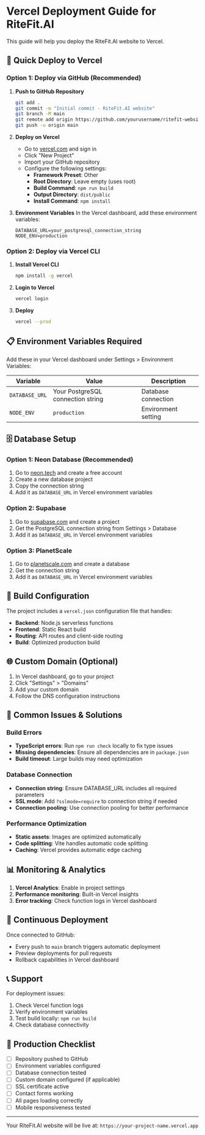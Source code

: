 # Vercel Deployment Guide for RiteFit.AI

This guide will help you deploy the RiteFit.AI website to Vercel.

## 🚀 Quick Deploy to Vercel

### Option 1: Deploy via GitHub (Recommended)

1. **Push to GitHub Repository**
   ```bash
   git add .
   git commit -m "Initial commit - RiteFit.AI website"
   git branch -M main
   git remote add origin https://github.com/yourusername/ritefit-website.git
   git push -u origin main
   ```

2. **Deploy on Vercel**
   - Go to [vercel.com](https://vercel.com) and sign in
   - Click "New Project"
   - Import your GitHub repository
   - Configure the following settings:
     - **Framework Preset**: Other
     - **Root Directory**: Leave empty (uses root)
     - **Build Command**: `npm run build`
     - **Output Directory**: `dist/public`
     - **Install Command**: `npm install`

3. **Environment Variables**
   In the Vercel dashboard, add these environment variables:
   ```
   DATABASE_URL=your_postgresql_connection_string
   NODE_ENV=production
   ```

### Option 2: Deploy via Vercel CLI

1. **Install Vercel CLI**
   ```bash
   npm install -g vercel
   ```

2. **Login to Vercel**
   ```bash
   vercel login
   ```

3. **Deploy**
   ```bash
   vercel --prod
   ```

## 📋 Environment Variables Required

Add these in your Vercel dashboard under Settings > Environment Variables:

| Variable | Value | Description |
|----------|-------|-------------|
| `DATABASE_URL` | Your PostgreSQL connection string | Database connection |
| `NODE_ENV` | `production` | Environment setting |

## 🗄️ Database Setup

### Option 1: Neon Database (Recommended)
1. Go to [neon.tech](https://neon.tech) and create a free account
2. Create a new database project
3. Copy the connection string
4. Add it as `DATABASE_URL` in Vercel environment variables

### Option 2: Supabase
1. Go to [supabase.com](https://supabase.com) and create a project
2. Get the PostgreSQL connection string from Settings > Database
3. Add it as `DATABASE_URL` in Vercel environment variables

### Option 3: PlanetScale
1. Go to [planetscale.com](https://planetscale.com) and create a database
2. Get the connection string
3. Add it as `DATABASE_URL` in Vercel environment variables

## 🔧 Build Configuration

The project includes a `vercel.json` configuration file that handles:
- **Backend**: Node.js serverless functions
- **Frontend**: Static React build
- **Routing**: API routes and client-side routing
- **Build**: Optimized production build

## 🌐 Custom Domain (Optional)

1. In Vercel dashboard, go to your project
2. Click "Settings" > "Domains"
3. Add your custom domain
4. Follow the DNS configuration instructions

## 🚨 Common Issues & Solutions

### Build Errors
- **TypeScript errors**: Run `npm run check` locally to fix type issues
- **Missing dependencies**: Ensure all dependencies are in `package.json`
- **Build timeout**: Large builds may need optimization

### Database Connection
- **Connection string**: Ensure DATABASE_URL includes all required parameters
- **SSL mode**: Add `?sslmode=require` to connection string if needed
- **Connection pooling**: Use connection pooling for better performance

### Performance Optimization
- **Static assets**: Images are optimized automatically
- **Code splitting**: Vite handles automatic code splitting
- **Caching**: Vercel provides automatic edge caching

## 📊 Monitoring & Analytics

1. **Vercel Analytics**: Enable in project settings
2. **Performance monitoring**: Built-in Vercel insights
3. **Error tracking**: Check function logs in Vercel dashboard

## 🔄 Continuous Deployment

Once connected to GitHub:
- Every push to `main` branch triggers automatic deployment
- Preview deployments for pull requests
- Rollback capabilities in Vercel dashboard

## 📞 Support

For deployment issues:
1. Check Vercel function logs
2. Verify environment variables
3. Test build locally: `npm run build`
4. Check database connectivity

## 🎯 Production Checklist

- [ ] Repository pushed to GitHub
- [ ] Environment variables configured
- [ ] Database connection tested
- [ ] Custom domain configured (if applicable)
- [ ] SSL certificate active
- [ ] Contact forms working
- [ ] All pages loading correctly
- [ ] Mobile responsiveness tested

---

Your RiteFit.AI website will be live at: `https://your-project-name.vercel.app`